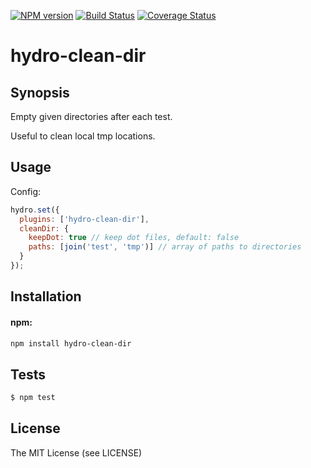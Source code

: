 [![NPM
version](https://badge.fury.io/js/hydro-clean-dir.png)](http://badge.fury.io/js/hydro-clean-dir)
[![Build Status](https://secure.travis-ci.org/hydrojs/hydro-clean-dir.png)](http://travis-ci.org/hydrojs/hydro-clean-dir)
[![Coverage Status](https://coveralls.io/repos/hydrojs/hydro-clean-dir/badge.png?branch=master)](https://coveralls.io/r/hydrojs/hydro-clean-dir?branch=master)

# hydro-clean-dir

## Synopsis

Empty given directories after each test.

Useful to clean local tmp locations.

## Usage

Config:

```js
hydro.set({
  plugins: ['hydro-clean-dir'],
  cleanDir: {
    keepDot: true // keep dot files, default: false
    paths: [join('test', 'tmp')] // array of paths to directories
  }
});
```

## Installation

#### npm:

```bash
npm install hydro-clean-dir
```

## Tests

```bash
$ npm test
```

## License

The MIT License (see LICENSE)
